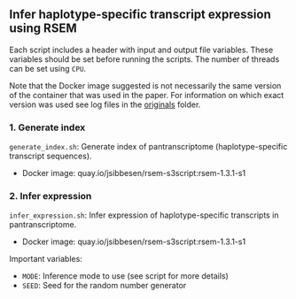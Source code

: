 ## Infer haplotype-specific transcript expression using RSEM

Each script includes a header with input and output file variables. These variables should be set before running the scripts. The number of threads can be set using `CPU`. 

Note that the Docker image suggested is not necessarily the same version of the container that was used in the paper. For information on which exact version was used see log files in the [originals](https://github.com/jonassibbesen/vgrna-project-paper/tree/main/originals) folder. 



### 1. Generate index

`generate_index.sh`: Generate index of pantranscriptome (haplotype-specific transcript sequences).

* Docker image: quay.io/jsibbesen/rsem-s3script:rsem-1.3.1-s1



### 2. Infer expression

`infer_expression.sh`: Infer expression of haplotype-specific transcripts in pantranscriptome.

* Docker image: quay.io/jsibbesen/rsem-s3script:rsem-1.3.1-s1

Important variables:

* `MODE`: Inference mode to use (see script for more details)
* `SEED`: Seed for the random number generator
